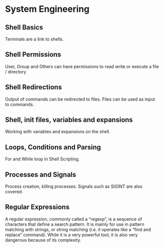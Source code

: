 # System Engineering

## Shell Basics
Terminals are a link to shells.

## Shell Permissions
User, Group and Others can have permissions to read write or execute a file / directory

## Shell Redirections
Output of commands can be redirected to files.  Files can be used as input to commands.

## Shell, init files, variables and expansions
Working with variables and expansions on the shell.

## Loops, Conditions and Parsing
For and While loop in Shell Scripting.

## Processes and Signals
Process creation, killing processes. Signals such as SIGINT are also covered.

## Regular Expressions

A regular expression, commonly called a “regexp”, is a sequence of characters that define a search pattern.  It is mainly for use in pattern matching with strings, or string matching (i.e. it operates like a “find and replace” command). While it is a very powerful tool, it is also very dangerous because of its complexity.

